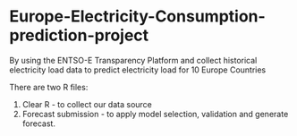 # Europe-Electricity-Consumption-prediction-project
By using the ENTSO-E Transparency Platform and collect historical electricity load data to predict electricity load for  10 Europe Countries

There are two R files: 
1. Clear R - to collect our data source
2. Forecast submission - to apply model selection, validation and generate forecast. 
